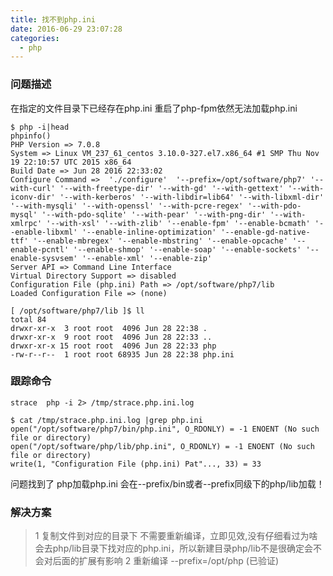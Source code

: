```yaml
---
title: 找不到php.ini
date: 2016-06-29 23:07:28
categories:
  - php
---
```

### 问题描述
在指定的文件目录下已经存在php.ini 重启了php-fpm依然无法加载php.ini

```
$ php -i|head
phpinfo()
PHP Version => 7.0.8
System => Linux VM_237_61_centos 3.10.0-327.el7.x86_64 #1 SMP Thu Nov 19 22:10:57 UTC 2015 x86_64
Build Date => Jun 28 2016 22:33:02
Configure Command =>  './configure'  '--prefix=/opt/software/php7' '--with-curl' '--with-freetype-dir' '--with-gd' '--with-gettext' '--with-iconv-dir' '--with-kerberos' '--with-libdir=lib64' '--with-libxml-dir' '--with-mysqli' '--with-openssl' '--with-pcre-regex' '--with-pdo-mysql' '--with-pdo-sqlite' '--with-pear' '--with-png-dir' '--with-xmlrpc' '--with-xsl' '--with-zlib' '--enable-fpm' '--enable-bcmath' '--enable-libxml' '--enable-inline-optimization' '--enable-gd-native-ttf' '--enable-mbregex' '--enable-mbstring' '--enable-opcache' '--enable-pcntl' '--enable-shmop' '--enable-soap' '--enable-sockets' '--enable-sysvsem' '--enable-xml' '--enable-zip'
Server API => Command Line Interface
Virtual Directory Support => disabled
Configuration File (php.ini) Path => /opt/software/php7/lib
Loaded Configuration File => (none)
```

```
[ /opt/software/php7/lib ]$ ll
total 84
drwxr-xr-x  3 root root  4096 Jun 28 22:38 .
drwxr-xr-x  9 root root  4096 Jun 28 22:33 ..
drwxr-xr-x 15 root root  4096 Jun 28 22:33 php
-rw-r--r--  1 root root 68935 Jun 28 22:38 php.ini
```
### 跟踪命令

```
strace  php -i 2> /tmp/strace.php.ini.log
```

```
$ cat /tmp/strace.php.ini.log |grep php.ini
open("/opt/software/php7/bin/php.ini", O_RDONLY) = -1 ENOENT (No such file or directory)
open("/opt/software/php/lib/php.ini", O_RDONLY) = -1 ENOENT (No such file or directory)
write(1, "Configuration File (php.ini) Pat"..., 33) = 33
```
问题找到了 php加载php.ini 会在--prefix/bin或者--prefix同级下的php/lib加载！  
### 解决方案
>1 复制文件到对应的目录下 不需要重新编译，立即见效,没有仔细看过为啥会去php/lib目录下找对应的php.ini，所以新建目录php/lib不是很确定会不会对后面的扩展有影响
>2 重新编译 --prefix=/opt/php (已验证)







